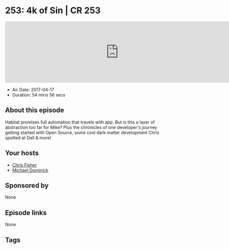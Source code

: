 # 253: 4k of Sin | CR 253

<iframe src="https://player.fireside.fm/v2/MLf2ZzhC+l6A9DtXm?theme=dark" width="740" height="200" frameborder="0" scrolling="no"></iframe>

* Air Date: 2017-04-17
* Duration: 54 mins 56 secs

## About this episode

Habitat promises full automation that travels with app. But is this a layer of abstraction too far for Mike? Plus the chronicles of one developer's journey getting started with Open Source, some cool dark matter development Chris spotted at Dell & more!

## Your hosts
* [Chris Fisher](https://coder.show/hosts/chrislas)
* [Michael Dominick](https://coder.show/hosts/michael)

## Sponsored by

None



## Episode links

None



## Tags

